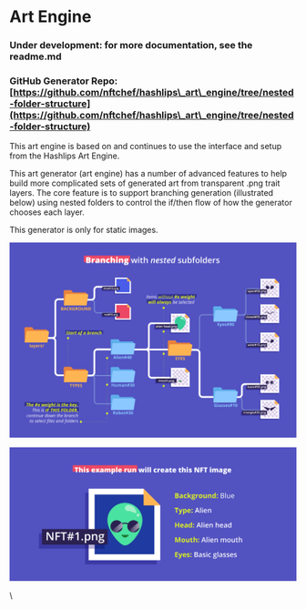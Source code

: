 # Art Engine

### Under development: for more documentation, see the   readme.md

### GitHub Generator Repo: [https://github.com/nftchef/hashlips\_art\_engine/tree/nested-folder-structure](https://github.com/nftchef/hashlips\_art\_engine/tree/nested-folder-structure)

This art engine is based on and continues to use the interface and setup from the Hashlips Art Engine.&#x20;

This art generator (art engine) has a number of advanced features to help build more complicated sets of generated art from transparent .png trait layers. The core feature is to support branching generation (illustrated below) using nested folders to control the if/then flow of how the generator chooses each layer.

This generator is only for static images.&#x20;

![Diagram by @juanicarmesi](<.gitbook/assets/Branching with nested folders.png>)

![Example provided by @juanicarmesi](<.gitbook/assets/Branching result.png>)

\
